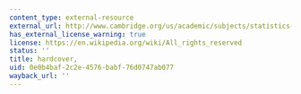 ```yaml
---
content_type: external-resource
external_url: http://www.cambridge.org/us/academic/subjects/statistics-probability/statistics-life-sciences-medicine-and-health/handbook-functional-mri-data-analysis?format=HB#vscUFSzHO05iikHy.97
has_external_license_warning: true
license: https://en.wikipedia.org/wiki/All_rights_reserved
status: ''
title: hardcover,
uid: 0e0b4baf-2c2e-4576-babf-76d0747ab077
wayback_url: ''
---
```

